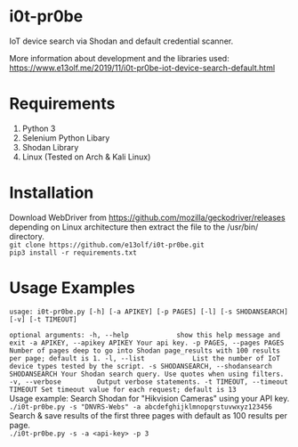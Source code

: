 # i0t-pr0be
IoT device search via Shodan and default credential scanner. 

More information about development and the libraries used: https://www.e13olf.me/2019/11/i0t-pr0be-iot-device-search-default.html  

# Requirements
1. Python 3
2. Selenium Python Libary
3. Shodan Library
4. Linux (Tested on Arch & Kali Linux)

# Installation
Download WebDriver from https://github.com/mozilla/geckodriver/releases depending on Linux architecture then extract the file to the /usr/bin/ directory.  
``git clone https://github.com/e13olf/i0t-pr0be.git``  
``pip3 install -r requirements.txt``  

# Usage Examples  
``usage: i0t-pr0be.py [-h] [-a APIKEY] [-p PAGES] [-l] [-s SHODANSEARCH] [-v] [-t TIMEOUT]``  

 ``optional arguments:
  -h, --help            show this help message and exit
  -a APIKEY, --apikey APIKEY
                        Your api key.
  -p PAGES, --pages PAGES
                        Number of pages deep to go into Shodan page_results with 100 results per page; default is 1.
  -l, --list            List the number of IoT device types tested by the script.
  -s SHODANSEARCH, --shodansearch SHODANSEARCH
                        Your Shodan search query. Use quotes when using filters.
  -v, --verbose         Output verbose statements.
  -t TIMEOUT, --timeout TIMEOUT
                        Set timeout value for each request; default is 13 ``  
                        Usage example: Search Shodan for "Hikvision Cameras" using your API key.
``./i0t-pr0be.py -s "DNVRS-Webs" -a abcdefghijklmnopqrstuvwxyz123456``  
Search & save results of the first three pages with default as 100 results per page.  
``./i0t-pr0be.py -s -a <api-key> -p 3``

